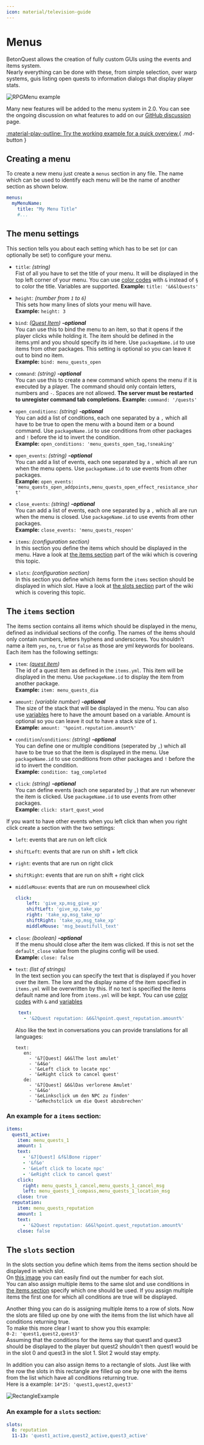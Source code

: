 ```yaml
---
icon: material/television-guide
---
```


# Menus
BetonQuest allows the creation of fully custom GUIs using the events and items system.  
Nearly everything can be done with these, from simple selection, over warp systems, guis listing open quests to
information dialogs that display player stats.

<span class="centered">![RPGMenu example](../_media/content/Documentation/Menu/RPGMenuExample.png)</span>

Many new features will be added to the menu system in 2.0. You can see the ongoing discussion on what
features to add on our [GitHub discussion](https://github.com/BetonQuest/BetonQuest/discussions) page.

[:material-play-outline: Try the working example for a quick overview.](../Tutorials/Visualising-Quest-Progress/MenuExample.md){ .md-button }

## Creating a menu
To create a new menu just create a `menus` section in any file.
The name which can be used to identify each menu will be the name of another section as shown below.

``` YAML title="Menu Definition Example"
menus:
  myMenuName:
    title: "My Menu Title"
    #...
```

## The menu settings
This section tells you about each setting which has to be set (or can optionally be set) to configure your menu.

* `title`: *(string)*  
  Fist of all you have to set the title of your menu.
  It will be displayed in the top left corner of your menu.
  You can use [color codes](https://minecraft.gamepedia.com/Formatting_codes) with `&` instead of `§` to color the
  title. Variables are supported.
  **Example:** `title: '&6&lQuests'`

* `height`: *(number from `1` to `6`)*  
  This sets how many lines of slots your menu will have.  
  **Example:** `height: 3`

* `bind`: *([Quest Item](Reference.md#items))* ***-optional***   
  You can use this to bind the menu to an item, so that it opens if the player clicks while holding it.
  The item should be defined in the items.yml and you should specify its id here. Use `packageName.id` to use items from other packages.
  This setting is optional so you can leave it out to bind no item.  
  **Example:** `bind: menu_quests_open`

* `command`: *(string)* ***-optional***  
  You can use this to create a new command which opens the menu if it is executed by a player.
  The command should only contain letters, numbers and `-`. Spaces are not allowed.
  **The server must be restarted to unregister command tab completions.**
  **Example:** `command: '/quests'`

* `open_conditions`: *(string)* ***-optional***  
  You can add a list of conditions, each one separated by a `,` which all have to be true to open the menu with a bound item or a bound command. Use `packageName.id` to use conditions from other packages and `!` before the id to invert the condition.   
  **Example:** `open_conditions: 'menu_quests_open_tag,!sneaking'`

* `open_events`: *(string)* ***-optional***  
  You can add a list of events, each one separated by a `,` which all are run when the menu opens. Use `packageName.id` to use events from other packages.   
  **Example:** `open_events: 'menu_quests_open_addpoints,menu_quests_open_effect_resistance_short'`

* `close_events`: *(string)* ***-optional***  
  You can add a list of events, each one separated by a `,` which all are run when the menu is closed. Use `packageName.id` to use events from other packages.   
  **Example:** `close_events: 'menu_quests_reopen'`

* `items`: *(configuration section)*   
  In this section you define the items which should be displayed in the menu.
  Have a look at [the items section](#the-items-section) part of the wiki which is covering this topic.

* `slots`: *(configuration section)*   
  In this section you define which items form the `items` section should be displayed in which slot.
  Have a look at [the slots section](#the-slots-section) part of the wiki which is covering this topic.

## The `items` section
The items section contains all items which should be displayed in the menu, defined as individual sections of the config. The names of the items should only contain numbers, letters hyphens and underscores. You shouldn't name a item `yes`, `no`, `true` or `false` as those are yml keywords for booleans.  
Each item has the following settings:

* `item`: *([quest item](Reference.md#items))*  
  The id of a quest item as defined in the `items.yml`. This item will be displayed in the menu.
  Use `packageName.id` to display the item from another package.   
  **Example:** `item: menu_quests_dia`

* `amount`: *(variable number)*  ***-optional***  
  The size of the stack that will be displayed in the menu.
  You can also use [variables](Variables-List.md) here to have the amount based on  a variable. Amount is optional so you can leave it out to have a stack size of `1`.  
  **Example:** `amount: '%point.reputation.amount%'`

* `condition`/`conditions`: *(string)*  ***-optional***  
  You can define one or multiple conditions (seperated by `,`) which all have to be true so that the item is displayed in the menu. Use `packageName.id` to use conditions from other packages and `!` before the id to invert the condition.  
  **Example:** `condition: tag_completed`

* `click`: *(string)*  ***-optional***    
  You can define events (each one separated by `,`) that are run whenever the item is clicked. Use `packageName.id` to use events from other packages.  
  **Example:** `click: start_quest_wood`

If you want to have other events when you left click than when you right click create a section with the two settings:

* `left`: events that are run on left click
* `shiftLeft`: events that are run on shift + left click
* `right`: events that are run on right click
* `shiftRight`: events that are run on shift + right click
* `middleMouse`: events that are run on mousewheel click

  ``` YAML title="Example"
  click:
      left: 'give_xp,msg_give_xp'
      shiftLeft: 'give_xp,take_xp'
      right: 'take_xp,msg_take_xp'
      shiftRight: 'take_xp,msg_take_xp'
      middleMouse: 'msg_beautifull_text'
  ```    
* `close`: *(boolean)* ***-optional***   
  If the menu should close after the item was clicked. If this is not set the `default_close` value from the plugins config will be used.  
  **Example:** `close: false`

* `text`: *(list of strings)*  
   In the text section you can specify the text that is displayed if you hover over the item.
   The lore and the display name of the item specified in `items.yml` will be overwritten by this.
   If no text is specified the items default name and lore from `items.yml` will be kept.
   You can use [color codes](https://minecraft.gamepedia.com/Formatting_codes) with `&` and [variables](Variables-List.md)

   ``` YAML title="Example"
    text:
      - '&2Quest reputation: &6&l%point.quest_reputation.amount%'
   ```
   Also like the text in conversations you can provide translations for all languages:
   ```
   text:
      en:
        - '&7[Quest] &6&lThe lost amulet'
        - '&4&o'
        - '&eLeft click to locate npc'
        - '&eRight click to cancel quest'
      de:
        - '&7[Quest] &6&lDas verlorene Amulet'
        - '&4&o'
        - '&eLinksclick um den NPC zu finden'
        - '&eRechstclick um die Quest abzubrechen'
   ```

### An example for a `items` section:
``` YAML
items:
  quest1_active:
    item: menu_quests_1
    amount: 1
    text:
      - '&7[Quest] &f&lBone ripper'
      - '&f&o'
      - '&eLeft click to locate npc'
      - '&eRight click to cancel quest'
    click:
      right: menu_quests_1_cancel,menu_quests_1_cancel_msg
      left: menu_quests_1_compass,menu_quests_1_location_msg
    close: true
  reputation:
    item: menu_quests_reputation
    amount: 1
    text:
      - '&2Quest reputation: &6&l%point.quest_reputation.amount%'
    close: false
```

## The `slots` section
In the slots section you define which items from the items section should be displayed in which slot.  
On [this image](http://wiki.vg/images/b/bb/DoubleChest-slots.png) you can easily find out the number for each slot.  
You can also assign multiple items to the same slot and use conditions in [the items section](#the-items-section) specify which one should be used.
If you assign multiple items the first one for which all conditions are true will be displayed.

Another thing you can do is assigning multiple items to a row of slots. Now the slots are filled up one by one with the items from the list which have all conditions returning true.  
To make this more clear I want to show you this example:  
`0-2: 'quest1,quest2,quest3'`  
Assuming that the conditions for the items say that quest1 and quest3 should be displayed to the player but quest2 shouldn't then quest1 would be in the slot 0 and quest3 in the slot 1. Slot 2 would stay empty.

In addition you can also assign items to a rectangle of slots. Just like with the row the slots in this rectangle are filled up one by one with the items from the list which have all conditions returning true.  
Here is a example:
`14*25: 'quest1,quest2,quest3'`

![RectangleExample](../_media/content/Documentation/Menu/RectangleExample.png)

### An example for a `slots` section:

``` YAML
slots:
  8: reputation
  11-13: 'quest1_active,quest2_active,quest3_active'
```
